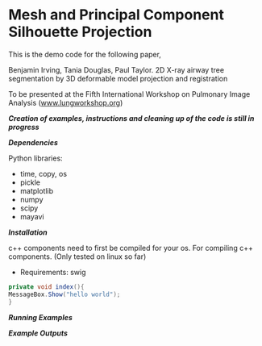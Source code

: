 Mesh and Principal Component Silhouette Projection
==========================

This is the demo code for the following paper, 

Benjamin Irving, Tania Douglas, Paul Taylor. 2D X-ray airway tree segmentation by 
3D deformable model projection and registration

To be presented at the Fifth International Workshop on Pulmonary Image Analysis (www.lungworkshop.org)


***Creation of examples, instructions and cleaning up of the code is still in progress***

***Dependencies***

Python libraries:
- time, copy, os
- pickle
- matplotlib
- numpy
- scipy
- mayavi


***Installation***

c++ components need to first be compiled for your os. For compiling c++ components. 
(Only tested on linux so far)

- Requirements: swig

``` csharp
private void index(){
MessageBox.Show("hello world");
}
```


***Running Examples***

***Example Outputs***
